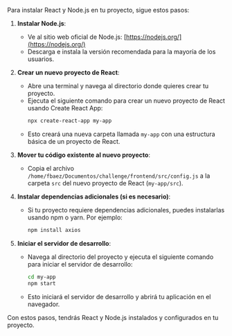 Para instalar React y Node.js en tu proyecto, sigue estos pasos:

1. **Instalar Node.js**:
    - Ve al sitio web oficial de Node.js: [https://nodejs.org/](https://nodejs.org/)
    - Descarga e instala la versión recomendada para la mayoría de los usuarios.

2. **Crear un nuevo proyecto de React**:
    - Abre una terminal y navega al directorio donde quieres crear tu proyecto.
    - Ejecuta el siguiente comando para crear un nuevo proyecto de React usando Create React App:
      ```bash
      npx create-react-app my-app
      ```
    - Esto creará una nueva carpeta llamada `my-app` con una estructura básica de un proyecto de React.

3. **Mover tu código existente al nuevo proyecto**:
    - Copia el archivo `/home/fbaez/Documentos/challenge/frontend/src/config.js` a la carpeta `src` del nuevo proyecto de React (`my-app/src`).

4. **Instalar dependencias adicionales (si es necesario)**:
    - Si tu proyecto requiere dependencias adicionales, puedes instalarlas usando npm o yarn. Por ejemplo:
      ```bash
      npm install axios
      ```

5. **Iniciar el servidor de desarrollo**:
    - Navega al directorio del proyecto y ejecuta el siguiente comando para iniciar el servidor de desarrollo:
      ```bash
      cd my-app
      npm start
      ```
    - Esto iniciará el servidor de desarrollo y abrirá tu aplicación en el navegador.

Con estos pasos, tendrás React y Node.js instalados y configurados en tu proyecto.
